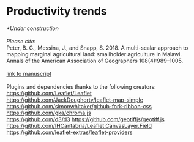 # Productivity trends

<i>*Under construction</i>
<br>
<br>
<i>Please cite</i>:
<br>
Peter, B. G., Messina, J., and Snapp, S. 2018. A multi-scalar approach to mapping marginal agricultural land: smallholder agriculture in Malawi. Annals of the American Association of Geographers 108(4):989–1005.
<br>
<br>
<a href = "https://www.tandfonline.com/doi/abs/10.1080/24694452.2017.1403877?journalCode=raag21">link to manuscript</a>
<br>
<br>
Plugins and dependencies thanks to the following creators:	
https://github.com/Leaflet/Leaflet 
https://github.com/JackDougherty/leaflet-map-simple
https://github.com/simonwhitaker/github-fork-ribbon-css
https://github.com/gka/chroma.js	
https://github.com/d3/d3
https://github.com/geotiffjs/geotiff.js
https://github.com/IHCantabria/Leaflet.CanvasLayer.Field
https://github.com/leaflet-extras/leaflet-providers 
